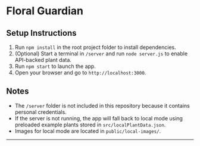 # Floral Guardian

## Setup Instructions

1. Run `npm install` in the root project folder to install dependencies.
2. (Optional) Start a terminal in `/server` and run `node server.js` to enable API-backed plant data.
3. Run `npm start` to launch the app.
4. Open your browser and go to `http://localhost:3000`.

## Notes

- The `/server` folder is not included in this repository because it contains personal credentials.
- If the server is not running, the app will fall back to local mode using preloaded example plants stored in `src/localPlantData.json`.
- Images for local mode are located in `public/local-images/`.

---
